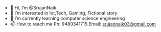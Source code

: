 - 👋 Hi, I’m @SrujanNaik
- 👀 I’m interested in Iot,Tech, Gaming, Fictional story 
- 🌱 I’m currently learning computer science engineering 
- 📫 How to reach me Ph: 9480341715 Email: srujannaik03@gmail.com

<!---
SrujanNaik/SrujanNaik is a ✨ special ✨ repository because its `README.md` (this file) appears on your GitHub profile.
You can click the Preview link to take a look at your changes.
--->
